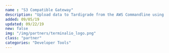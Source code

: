 ```yaml
---
name : "S3 Compatible Gateway"
description: "Upload data to Tardigrade from the AWS Commandline using a Gateway"
added: 09/05/19
updated: 09/22/19
new: false
img: "/img/partners/terminalio_logo.png"
class: "partner"
categories: "Developer Tools"
---
```

